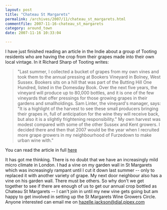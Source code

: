 ```yaml
---
layout: post
title: "Chateau St Margarets"
permalink: /archives/2007/11/chateau_st_margarets.html
commentfile: 2007-11-16-chateau_st_margarets
category: around_town
date: 2007-11-16 10:33:04

---
```


I have just finished reading an article in the Indie about a group of Tooting residents who are having the crop from their grapes made into their own local vintage. In it Richard Sharp of Tooting writes:

> "Last summer, I collected a bucket of grapes from my own vines and took them to the annual pressing at Bookers Vineyard in Bolney, West Sussex. Bookers sits on a hill that was part of the Butting Hill One Hundred, listed in the Domesday Book. Over the next five years, the vineyard will produce up to 80,000 bottles, and it is one of the few vineyards that offer pressings for those growing grapes in their gardens and smallholdings. Sam Linter, the vineyard's manager, says: "It is a highlight of the harvest to see these small producers bringing their grapes in, full of anticipation for the wine they will receive back, but also it is a slightly frightening responsibility." My own harvest was modest compared with some of the other Sussex and Kent growers. I decided there and then that 2007 would be the year when I recruited more grape growers in my neighbourhood of Furzedown to make urban wine with."

You can read the article in full [here](http://news.independent.co.uk/uk/this_britain/article3118794.ece)

It has got me thinking. There is no doubt that we have an increasingly mild micro climate in London. I had a vine on my garden wall in St Margarets which was increasingly rampant until I cut it down last summer -- only to replaced it with another variety of grape. My next door neighbour also has a vine on his garden wall. There must be others. So why don't we get together to see if there are enough of us to get our annual crop bottled as Chateau St Margarets -- I can't join in until my new vine gets going but am happy to get involved in setting up the St Margarets Wine Growers Circle. Anyone interested can email me on <hazelle.jackson@dial.pipex.com>

